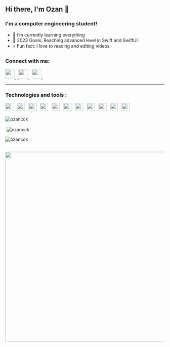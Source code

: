 ## Hi there, I'm Ozan 👋 

### I'm a computer engineering student!
- 🌱 I’m currently learning everything 
- 🥅 2023 Goals: Reaching advanced level in Swift and SwiftUI
- ⚡ Fun fact: I love to reading and editing videos

### Connect with me:

<a href='https://www.linkedin.com/in/ozancck/'> <img src="https://cdn4.iconfinder.com/data/icons/colorful-guache-social-media-logos-1/159/social-media_linkedin-512.png" width="30"> </a>&nbsp;<a href='https://www.instagram.com/ozancicek0/'> <img src="https://cdn4.iconfinder.com/data/icons/colorful-guache-social-media-logos-1/155/social-media_instagram-black-512.png" width="30"> </a>&nbsp;
<a href='mailto:ozancck@icloud.com'> <img src="https://cdn3.iconfinder.com/data/icons/colorful-guache-social-media-logos-1/154/social-media_email_new-3-512.png" width="30"> </a>&nbsp;

------------

### Technologies and tools :
<img src="https://cdn.svgporn.com/logos/javascript.svg" width="25"> &nbsp;
<img src="https://cdn.svgporn.com/logos/typescript-icon.svg" width="25"> &nbsp;
<img src="https://cdn.svgporn.com/logos/nodejs-icon.svg" width="25"> &nbsp;
<img src="https://cdn.svgporn.com/logos/c-sharp.svg" width="25"> &nbsp;
<img src="https://cdn.svgporn.com/logos/python.svg" width="25"> &nbsp; 
<img src="https://cdn.svgporn.com/logos/java.svg" width="25"> &nbsp;
<img  src="https://cdn.svgporn.com/logos/jupyter.svg" width="25"> &nbsp;
<img src="https://cdn.svgporn.com/logos/pug.svg" width="25"> &nbsp;
<img src="https://cdn.svgporn.com/logos/nestjs.svg" width="25"> &nbsp;
<img src="https://cdn.svgporn.com/logos/react.svg" width="25"> &nbsp;
<img src="https://cdn.svgporn.com/logos/swift.svg" width="25"> &nbsp;


<p align="left"> <img src="https://komarev.com/ghpvc/?username=ozancck&label=Profile%20views&color=0e75b6&style=flat" alt="ozancck" /> </p>

<p align="left">
</p>

<p>&nbsp;<img align="center" src="https://github-readme-stats.vercel.app/api?username=ozancck&show_icons=true&locale=en" alt="ozancck" /></p>

<p><img align="center" src="https://github-readme-streak-stats.herokuapp.com/?user=ozancck&" alt="ozancck" /></p>






</br>
<img width=600 src="https://wakatime.com/share/@c415a0e9-e067-4baa-ab55-570d78d6fb5f/4628ebbc-4904-4045-81e2-3aa9dffc06fa.svg">
